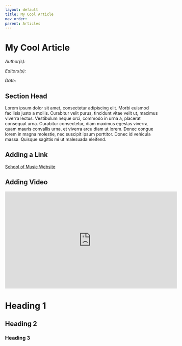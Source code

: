 ```yaml
---
layout: default
title: My Cool Article
nav_order: 
parent: Articles
---
```

# My Cool Article

*Author(s):* 

*Editors(s):* 

*Date:* 

> 

## Section Head 

Lorem ipsum dolor sit amet, consectetur adipiscing elit. Morbi euismod facilisis justo a mollis. Curabitur velit purus, tincidunt vitae velit ut, maximus viverra lectus. Vestibulum neque orci, commodo in urna a, placerat consequat urna. Curabitur consectetur, diam maximus egestas viverra, quam mauris convallis urna, et viverra arcu diam ut lorem. Donec congue lorem in magna molestie, nec suscipit ipsum porttitor. Donec id vehicula massa. Quisque sagittis mi ut malesuada eleifend.

## Adding a Link

[School of Music Website](http://music.byu.edu "School of Music Website")

## Adding Video
<iframe 
    width="560" 
    height="315" 
    src="https://www.youtube.com/embed/VlR9AAYMa3A?si=K5DWbWxthkmxd5tc" 
    title="YouTube video player" 
    frameborder="0" 
    allow="accelerometer; autoplay; clipboard-write; encrypted-media; gyroscope; picture-in-picture; web-share" 
    allowfullscreen>
</iframe>



# Heading 1
## Heading 2
### Heading 3